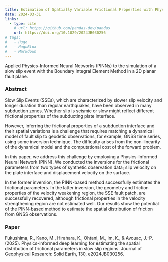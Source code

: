 ```yaml
---
title: Estimation of Spatially Variable Frictional Properties with Physics-Informed Neural Networks
date: 2024-03-31
links:
  - type: cite
    # url: https://github.com/pandas-dev/pandas
    url: https://doi.org/10.1029/2024JB030256
# tags:
#   - Hugo
#   - HugoBlox
#   - Markdown
---
```

Applied Physics-Informed Neural Networks (PINNs) to the simulation of a slow slip event with the
Boundary Integral Element Method in a 2D planar fault plane.

### Abstract

Slow Slip Events (SSEs), which are characterized by slower slip velocity and longer duration than regular earthquakes, have been observed in many subduction zones. Whether slip is seismic or slow might reflect different frictional properties of the subducting plate interface. 

However, inferring the frictional properties of a subduction interface and their spatial variations is a challenge that requires matching a dynamical model of fault slip to geodetic observations, for example, GNSS time series, using some inversion technique. The difficulty arises from the non-linearity of the dynamical model and the computational cost of the forward problem. 

In this paper, we address this challenge by employing a Physics-Informed Neural Network (PINN). We conducted the inversions for the frictional parameters from two types of synthetic observation data; slip velocity on the plate interface and displacement velocity on the surface. 

In the former inversion, the PINN-based method successfully estimates the frictional parameters. In the latter inversion, the geometry and friction properties of the velocity weakening region, the SSE fault patch, are successfully recovered, although frictional properties in the velocity strengthening region are not estimated well. Our results show the potential of the PINN-based method to estimate the spatial distribution of friction from GNSS observations.

### Paper
Fukushima, R., Kano, M., Hirahara, K., Ohtani, M., Im, K., & Avouac, J.-P. (2025). Physics-informed deep learning for estimating the spatial distribution of frictional parameters in slow slip regions. Journal of Geophysical Research: Solid Earth, 130, e2024JB030256.

<!--more-->
